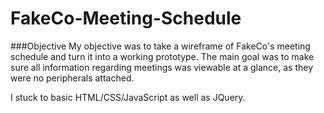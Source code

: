 # FakeCo-Meeting-Schedule

###Objective
My objective was to take a wireframe of FakeCo's meeting schedule and turn it into a working prototype. The main goal was to make sure all information regarding meetings was viewable at a glance, as they were no peripherals attached.

I stuck to basic HTML/CSS/JavaScript as well as JQuery.